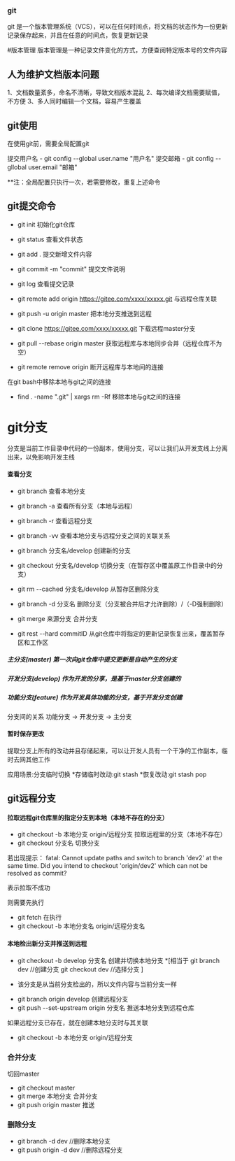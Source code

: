 ### git 

git 是一个版本管理系统（VCS），可以在任何时间点，将文档的状态作为一份更新记录保存起来，并且在任意的时间点，恢复更新记录

#版本管理
版本管理是一种记录文件变化的方式，方便查阅特定版本号的文件内容

## 人为维护文档版本问题

1、文档数量紊多，命名不清晰，导致文档版本混乱
2、每次编译文档需要赋值，不方便
3、多人同时编辑一个文档，容易产生覆盖

<!-- # git工作流程 -->
## git使用
在使用git前，需要全局配置git

提交用户名  - git config --global user.name "用户名"
提交邮箱    - git config --gllobal user.email "邮箱"

**注：全局配置只执行一次，若需要修改，重复上述命令

## git提交命令
- git init 初始化git仓库
- git status 查看文件状态
- git add . 提交新增文件内容
- git commit -m "commit" 提交文件说明
- git log 查看提交记录
- git remote add origin https://gitee.com/xxxx/xxxxx.git  与远程仓库关联
- git push -u origin master  把本地分支推送到远程

- git clone https://gitee.com/xxxx/xxxxx.git  下载远程master分支

- git pull --rebase origin master  获取远程库与本地同步合并（远程仓库不为空）

- git remote remove origin 断开远程库与本地间的连接

 在git bash中移除本地与git之间的连接

- find . -name ".git" | xargs rm -Rf   移除本地与git之间的连接


# git分支
分支是当前工作目录中代码的一份副本，使用分支，可以让我们从开发支线上分离出来，以免影响开发主线
 #### 查看分支
 - git branch 查看本地分支
 - git branch -a 查看所有分支（本地与远程）
 - git branch -r 查看远程分支
 - git branch -vv 查看本地分支与远程分支之间的关联关系


- git branch 分支名/develop  创建新的分支
- git checkout 分支名/develop 切换分支（在暂存区中覆盖原工作目录中的分支）
- git rm --cached 分支名/develop 从暂存区删除分支
- git branch -d 分支名 删除分支（分支被合并后才允许删除）/（-D强制删除）  
- git merge 来源分支 合并分支
- git rest --hard commitID 从git仓库中将指定的更新记录恢复出来，覆盖暂存区和工作区

##### 主分支(master) 第一次向git仓库中提交更新是自动产生的分支
##### 开发分支(develop) 作为开发的分享，是基于master分支创建的
##### 功能分支(feature) 作为开发具体功能的分支，基于开发分支创建

分支间的关系
功能分支 -> 开发分支 -> 主分支

#### 暂时保存更改
提取分支上所有的改动并且存储起来，可以让开发人员有一个干净的工作副本，临时去网其他工作

应用场景:分支临时切换
*存储临时改动:git stash
*恢复改动:git stash pop

## git远程分支

#### 拉取远程git仓库里的指定分支到本地（本地不存在的分支）

- git checkout -b 本地分支 origin/远程分支  拉取远程里的分支（本地不存在）
- git checkout 分支名  切换分支  

若出现提示：
 fatal: Cannot update paths and switch to branch 'dev2' at the same time.
Did you intend to checkout 'origin/dev2' which can not be resolved as commit?

表示拉取不成功

则需要先执行
* git fetch
在执行
* git checkout -b 本地分支名 origin/远程分支名


#### 本地检出新分支并推送到远程
- git checkout -b develop 分支名 创建并切换本地分支
*[相当于 git branch dev  //创建分支
  git checkout dev  //选择分支
 ]
* 该分支是从当前分支检出的，所以文件内容与当前分支一样

- git branch origin develop 创建远程分支
- git push --set-upstream origin 分支名  推送本地分支到远程仓库

如果远程分支已存在，就在创建本地分支时与其关联
- git checkout -b 本地分支 origin/远程分支

### 合并分支
切回master 
- git checkout master 
- git merge 本地分支  合并分支
- git push origin master  推送

### 删除分支
- git branch -d dev  //删除本地分支
- git push origin -d dev  //删除远程分支



